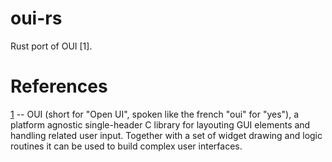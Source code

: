 oui-rs
======

Rust port of OUI [1].


References
==========
[1](https://bitbucket.org/duangle/blendish/src) -- OUI (short for "Open UI", spoken like the french "oui" for "yes"), a platform agnostic single-header C library for layouting GUI elements and handling related user input. Together with a set of widget drawing and logic routines it can be used to build complex user interfaces.